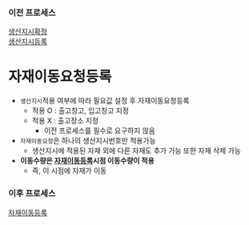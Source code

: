 ### 이전 프로세스

[생산지시확정](./생산지시확정#생산지시확정)<br>
[생산지시등록](./생산지시등록#생산지시등록)

# 자재이동요청등록

- `생산지시`적용 여부에 따라 필요값 설정 후 자재이동요청등록
  - 적용 O : 출고창고, 입고창고 지정
  - 적용 X : 출고장소 지정
    - 이전 프로세스를 필수로 요구하지 않음
- `자재이동요청`은 하나의 생산지시번호만 적용가능
  - 생산지시에 적용된 자재 외에 다른 자재도 추가 가능 또한 자재 삭제 가능
- **이동수량은 [자재이동등록](./자재이동등록#자재이동등록)시점 이동수량이 적용**
  - 즉, 이 시점에 자재가 이동

### 이후 프로세스

[자재이동등록](./자재이동등록#자재이동등록)
